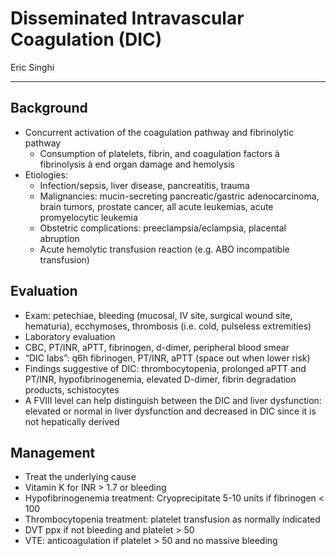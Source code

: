 # Disseminated Intravascular Coagulation (DIC)

Eric Singhi

---

## Background
-	Concurrent activation of the coagulation pathway and fibrinolytic pathway
    -	Consumption of platelets, fibrin, and coagulation factors à fibrinolysis à end organ damage and hemolysis
-	Etiologies:
    -	Infection/sepsis, liver disease, pancreatitis, trauma
    -	Malignancies: mucin-secreting pancreatic/gastric adenocarcinoma, brain tumors, prostate cancer, all acute leukemias, acute promyelocytic leukemia
    -	Obstetric complications: preeclampsia/eclampsia, placental abruption
    -	Acute hemolytic transfusion reaction (e.g. ABO incompatible transfusion) 

## Evaluation 
-	Exam:  petechiae, bleeding (mucosal, IV site, surgical wound site, hematuria), ecchymoses, thrombosis (i.e. cold, pulseless extremities) 
-	Laboratory evaluation
-	CBC, PT/INR, aPTT, fibrinogen, d-dimer, peripheral blood smear
-	“DIC labs”: q6h fibrinogen, PT/INR, aPTT (space out when lower risk)
-	Findings suggestive of DIC: thrombocytopenia, prolonged aPTT and PT/INR, hypofibrinogenemia, elevated D-dimer, fibrin degradation products, schistocytes
-	A FVIII level can help distinguish between the DIC and liver dysfunction: elevated or normal in liver dysfunction and decreased in DIC since it is not hepatically derived

## Management
-	Treat the underlying cause
-	Vitamin K for INR > 1.7 or bleeding
-	Hypofibrinogenemia treatment: Cryoprecipitate 5-10 units if fibrinogen < 100
-	Thrombocytopenia treatment: platelet transfusion as normally indicated
-	DVT ppx if not bleeding and platelet > 50
-	VTE: anticoagulation if platelet > 50 and no massive bleeding
